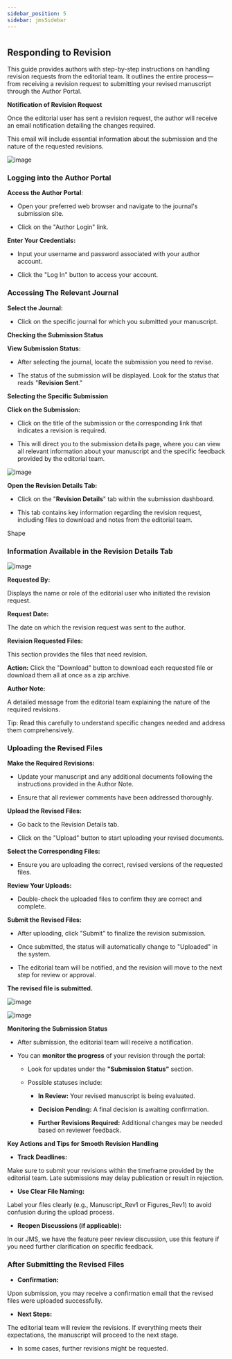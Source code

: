 ```yaml
---
sidebar_position: 5
sidebar: jmsSidebar
---
```


#

## **Responding to Revision**

This guide provides authors with step-by-step instructions on handling revision requests from the editorial team. It outlines the entire process—from receiving a revision request to submitting your revised manuscript through the Author Portal.

**Notification of Revision Request**

Once the editorial user has sent a revision request, the author will receive an email notification detailing the changes required.

This email will include essential information about the submission and the nature of the requested revisions.

![image](https://cdn.kryoni.com/kryoni-docs/images/respondingrevision.png)

### **Logging into the Author Portal**

**Access the Author Portal**:

- Open your preferred web browser and navigate to the journal's submission site.

- Click on the "Author Login" link.

**Enter Your Credentials:**

- Input your username and password associated with your author account.

- Click the "Log In" button to access your account.

### **Accessing The Relevant Journal**

**Select the Journal:**

- Click on the specific journal for which you submitted your manuscript.

**Checking the Submission Status**

**View Submission Status:**

- After selecting the journal, locate the submission you need to revise.

- The status of the submission will be displayed. Look for the status that reads "**Revision Sent**."

**Selecting the Specific Submission**

**Click on the Submission:**

- Click on the title of the submission or the corresponding link that indicates a revision is required.

- This will direct you to the submission details page, where you can view all relevant information about your manuscript and the specific feedback provided by the editorial team.

![image](https://cdn.kryoni.com/kryoni-docs/images/specificsubmission.png)

**Open the Revision Details Tab:**

- Click on the "**Revision Details**" tab within the submission dashboard.

- This tab contains key information regarding the revision request, including files to download and notes from the editorial team.

Shape

### **Information Available in the Revision Details Tab**

![image](https://cdn.kryoni.com/kryoni-docs/images/revisiondetailstab.png)

**Requested By:**

Displays the name or role of the editorial user who initiated the revision request.

**Request Date:**

The date on which the revision request was sent to the author.

**Revision Requested Files:**

This section provides the files that need revision.

**Action:** Click the "Download" button to download each requested file or download them all at once as a zip archive.

**Author Note:**

A detailed message from the editorial team explaining the nature of the required revisions.

Tip: Read this carefully to understand specific changes needed and address them comprehensively.

### **Uploading the Revised Files**

**Make the Required Revisions:**

- Update your manuscript and any additional documents following the instructions provided in the Author Note.

- Ensure that all reviewer comments have been addressed thoroughly.

**Upload the Revised Files:**

- Go back to the Revision Details tab.

- Click on the "Upload" button to start uploading your revised documents.

**Select the Corresponding Files:**

- Ensure you are uploading the correct, revised versions of the requested files.

**Review Your Uploads:**

- Double-check the uploaded files to confirm they are correct and complete.

**Submit the Revised Files:**

- After uploading, click "Submit" to finalize the revision submission.

- Once submitted, the status will automatically change to "Uploaded" in the system.

- The editorial team will be notified, and the revision will move to the next step for review or approval.

**The revised file is submitted.**

![image](https://cdn.kryoni.com/kryoni-docs/images/uploadrevisedfile.png)

![image](https://cdn.kryoni.com/kryoni-docs/images/revisiondetailsupdated.png)

**Monitoring the Submission Status**

- After submission, the editorial team will receive a notification.

- You can **monitor the progress** of your revision through the portal:

  - Look for updates under the **"Submission Status"** section.

  - Possible statuses include:

    - **In Review:** Your revised manuscript is being evaluated.

    - **Decision Pending:** A final decision is awaiting confirmation.

    - **Further Revisions Required:** Additional changes may be needed based on reviewer feedback.

**Key Actions and Tips for Smooth Revision Handling**

- **Track Deadlines:**

Make sure to submit your revisions within the timeframe provided by the editorial team. Late submissions may delay publication or result in rejection.

- **Use Clear File Naming:**

Label your files clearly (e.g., Manuscript_Rev1 or Figures_Rev1) to avoid confusion during the upload process.

- **Reopen Discussions (if applicable):**

In our JMS, we have the feature peer review discussion, use this feature if you need further clarification on specific feedback.

### **After Submitting the Revised Files**

- **Confirmation:**

Upon submission, you may receive a confirmation email that the revised files were uploaded successfully.

- **Next Steps:**

The editorial team will review the revisions. If everything meets their expectations, the manuscript will proceed to the next stage.

- In some cases, further revisions might be requested.
